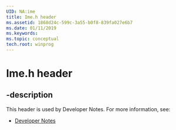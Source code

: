 ```yaml
---
UID: NA:ime
title: Ime.h header
ms.assetid: 1868d24c-599c-3a55-b0f8-839fa027e6b7
ms.date: 01/11/2019
ms.keywords: 
ms.topic: conceptual
tech.root: winprog
---
```


# Ime.h header


## -description


This header is used by Developer Notes. For more information, see:

- [Developer Notes](../_winprog/index.md)

